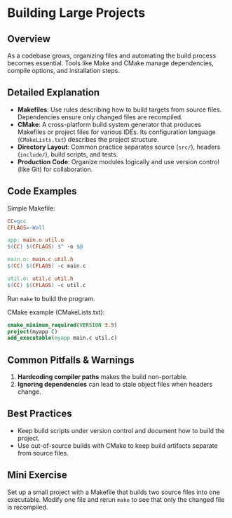 # Building Large Projects

## Overview
As a codebase grows, organizing files and automating the build process becomes essential. Tools like Make and CMake manage dependencies, compile options, and installation steps.

## Detailed Explanation
- **Makefiles**: Use rules describing how to build targets from source files. Dependencies ensure only changed files are recompiled.
- **CMake**: A cross-platform build system generator that produces Makefiles or project files for various IDEs. Its configuration language (`CMakeLists.txt`) describes the project structure.
- **Directory Layout**: Common practice separates source (`src/`), headers (`include/`), build scripts, and tests.
- **Production Code**: Organize modules logically and use version control (like Git) for collaboration.

## Code Examples
Simple Makefile:
```makefile
CC=gcc
CFLAGS=-Wall

app: main.o util.o
$(CC) $(CFLAGS) $^ -o $@

main.o: main.c util.h
$(CC) $(CFLAGS) -c main.c

util.o: util.c util.h
$(CC) $(CFLAGS) -c util.c
```
Run `make` to build the program.

CMake example (CMakeLists.txt):
```cmake
cmake_minimum_required(VERSION 3.5)
project(myapp C)
add_executable(myapp main.c util.c)
```

## Common Pitfalls & Warnings
1. **Hardcoding compiler paths** makes the build non-portable.
2. **Ignoring dependencies** can lead to stale object files when headers change.

## Best Practices
- Keep build scripts under version control and document how to build the project.
- Use out-of-source builds with CMake to keep build artifacts separate from source files.

## Mini Exercise
Set up a small project with a Makefile that builds two source files into one executable. Modify one file and rerun `make` to see that only the changed file is recompiled.
